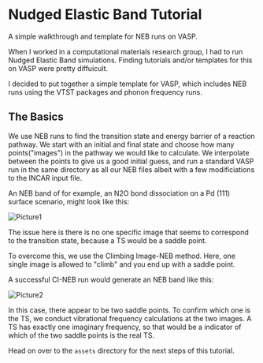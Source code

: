 # Nudged Elastic Band Tutorial

A simple walkthrough and template for NEB runs on VASP.

When I worked in a computational materials research group, I had to run Nudged Elastic Band simulations. Finding tutorials and/or templates for this on VASP were pretty diffuicult.

I decided to put together a simple template for VASP, which includes NEB runs using the VTST packages and phonon frequency runs.

## The Basics

We use NEB runs to find the transition state and energy barrier of a reaction pathway. We start with an initial and final state and choose how many points("images") in the pathway we would like to calculate. We interpolate between the points to give us a good initial guess, and run a standard VASP run in the same directory as all our NEB files albeit with a few modificiations to the INCAR input file.

An NEB band of for example, an N2O bond dissociation on a Pd (111) surface scenario, might look like this:

![Picture1](https://user-images.githubusercontent.com/97717818/150759260-808f9c90-c2c8-4703-817d-5cffe4634e89.png)

The issue here is there is no one specific image that seems to correspond to the transition state, because a TS would be a saddle point.

To overcome this, we use the Climbing Image-NEB method. Here, one single image is allowed to "climb" and you end up with a saddle point.

A successful CI-NEB run would generate an NEB band like this:

![Picture2](https://user-images.githubusercontent.com/97717818/150759808-ce092e86-46cd-4821-8152-5e93854bf2c1.png)

In this case, there appear to be two saddle points. To confirm which one is the TS, we conduct vibrational frequency calculations at the two images. A TS has exactly one imaginary frequency, so that would be a indicator of which of the two saddle points is the real TS.

Head on over to the ```assets``` directory for the next steps of this tutorial.
